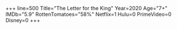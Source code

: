 +++
line=500
Title="The Letter for the King"
Year=2020
Age="7+"
IMDb="5.9"
RottenTomatoes="58%"
Netflix=1
Hulu=0
PrimeVideo=0
Disney=0
+++

